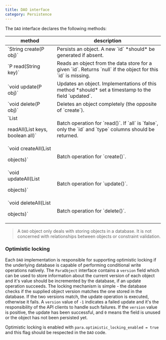 ```yaml
---
title: DAO interface
category: Persistence
---
```


The `DAO` interface declares the following methods:

<table class="table table-striped">
	<thead>
		<tr>
			<th>method</th>
			<th>description</th>
		</tr>
	</thead>
	<tbody>
		<tr><td>`String create(P obj)`</td><td> Persists an object. A new `id` *should* be generated if absent.</td></tr>
		<tr><td>`P read(String key)`</td><td> Reads an object from the data store for a given `id`. Returns `null` if the object for this `id` is missing.</td></tr>
		<tr><td>`void update(P obj)`</td><td> Updates an object. Implementations of this method *should* set a timestamp to the field `updated`. </td></tr>
		<tr><td>`void delete(P obj)`</td><td> Deletes an object completely (the opposite of `create`).</td></tr>
		<tr><td>`List<P> readAll(List<String> keys, boolean all)`</td><td> Batch operation for `read()`. If `all` is `false`, only the `id` and `type` columns should be returned.</td></tr>
		<tr><td>`void createAll(List<P> objects)`</td><td> Batch operation for `create()`.</td></tr>
		<tr><td>`void updateAll(List<P> objects)`</td><td> Batch operation for `update()`.</td></tr>
		<tr><td>`void deleteAll(List<P> objects)`</td><td> Batch operation for `delete()`.</td></tr>
	</tbody>
</table>

> A `DAO` object only deals with storing objects in a database. It is not concerned with relationships between objects or
> constraint validation.

### Optimistic locking

Each `DAO` implementation is responsible for supporting optimistic locking if the underlying database is capable of
performing conditional write operations natively. The `ParaObject` interface contains a `version` field which can be
used to store information about the current version of each object and it's value should be incremented by the database,
if an update operation succeeds. The locking mechanism is simple - the database checks if the supplied object version
matches the one stored in the database. If the two versions match, the update operation is executed, otherwise it fails.
A `version` value of `-1` indicates a failed update and it's the responsibility of the API clients to handle such failures.
If the `version` value is positive, the update has been successful, and `0` means the field is unused or the object
has not been persisted yet.

Optimistic locking is enabled with `para.optimistic_locking_enabled = true` and this flag should be respected
in the `DAO` code.

